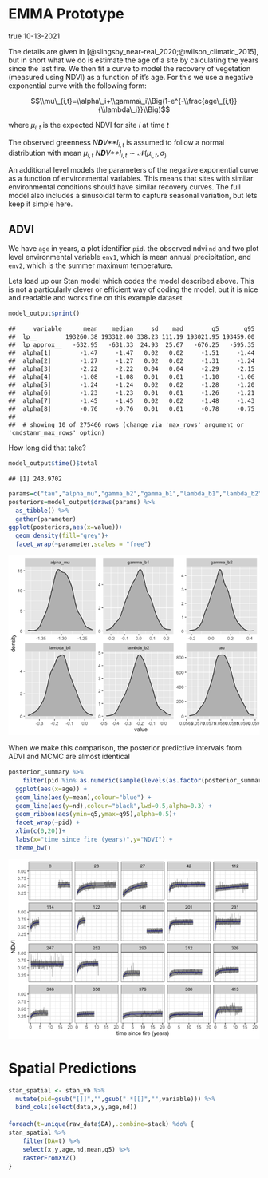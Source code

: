 EMMA Prototype
================
true
10-13-2021

The details are given in
\[@slingsby\_near-real\_2020;@wilson\_climatic\_2015\], but in short
what we do is estimate the age of a site by calculating the years since
the last fire. We then fit a curve to model the recovery of vegetation
(measured using NDVI) as a function of it’s age. For this we use a
negative exponential curve with the following form:

$$\\mu\_{i,t}=\\alpha\_i+\\gamma\_i\\Big(1-e^{-\\frac{age\_{i,t}}{\\lambda\_i}}\\Big)$$

where *μ*<sub>*i*, *t*</sub> is the expected NDVI for site *i* at time
*t*

The observed greenness *N**D**V**I*<sub>*i*, *t*</sub> is assumed to
follow a normal distribution with mean *μ*<sub>*i*, *t*</sub>
*N**D**V**I*<sub>*i*, *t*</sub> ∼ 𝒩(*μ*<sub>*i*, *t*</sub>, *σ*<sub>)</sub>

An additional level models the parameters of the negative exponential
curve as a function of environmental variables. This means that sites
with similar environmental conditions should have similar recovery
curves. The full model also includes a sinusoidal term to capture
seasonal variation, but lets keep it simple here.

## ADVI

We have `age` in years, a plot identifier `pid`. the observed ndvi `nd`
and two plot level environmental variable `env1`, which is mean annual
precipitation, and `env2`, which is the summer maximum temperature.

Lets load up our Stan model which codes the model described above. This
is not a particularly clever or efficient way of coding the model, but
it is nice and readable and works fine on this example dataset

``` r
model_output$print()
```

    ##     variable      mean    median     sd    mad        q5       q95
    ##  lp__        193260.38 193312.00 338.23 111.19 193021.95 193459.00
    ##  lp_approx__   -632.95   -631.33  24.93  25.67   -676.25   -595.35
    ##  alpha[1]        -1.47     -1.47   0.02   0.02     -1.51     -1.44
    ##  alpha[2]        -1.27     -1.27   0.02   0.02     -1.31     -1.24
    ##  alpha[3]        -2.22     -2.22   0.04   0.04     -2.29     -2.15
    ##  alpha[4]        -1.08     -1.08   0.01   0.01     -1.10     -1.06
    ##  alpha[5]        -1.24     -1.24   0.02   0.02     -1.28     -1.20
    ##  alpha[6]        -1.23     -1.23   0.01   0.01     -1.26     -1.21
    ##  alpha[7]        -1.45     -1.45   0.02   0.02     -1.48     -1.43
    ##  alpha[8]        -0.76     -0.76   0.01   0.01     -0.78     -0.75
    ## 
    ##  # showing 10 of 275466 rows (change via 'max_rows' argument or 'cmdstanr_max_rows' option)

How long did that take?

``` r
model_output$time()$total
```

    ## [1] 243.9702

``` r
params=c("tau","alpha_mu","gamma_b2","gamma_b1","lambda_b1","lambda_b2")
posteriors=model_output$draws(params) %>% 
  as_tibble() %>% 
  gather(parameter)
ggplot(posteriors,aes(x=value))+
  geom_density(fill="grey")+
  facet_wrap(~parameter,scales = "free")
```

![](index_files/figure-gfm/p1-1.png)<!-- -->

When we make this comparison, the posterior predictive intervals from
ADVI and MCMC are almost identical

``` r
posterior_summary %>% 
    filter(pid %in% as.numeric(sample(levels(as.factor(posterior_summary$pid)),20))) %>% # just show a few
  ggplot(aes(x=age)) +
  geom_line(aes(y=mean),colour="blue") +
  geom_line(aes(y=nd),colour="black",lwd=0.5,alpha=0.3) +
  geom_ribbon(aes(ymin=q5,ymax=q95),alpha=0.5)+
  facet_wrap(~pid) +
  xlim(c(0,20))+
  labs(x="time since fire (years)",y="NDVI") +
  theme_bw()
```

![](index_files/figure-gfm/plot-1.png)<!-- -->

# Spatial Predictions

``` r
stan_spatial <- stan_vb %>% 
  mutate(pid=gsub("[]]","",gsub(".*[[]","",variable))) %>% 
  bind_cols(select(data,x,y,age,nd))

foreach(t=unique(raw_data$DA),.combine=stack) %do% {
stan_spatial %>% 
    filter(DA=t) %>%
    select(x,y,age,nd,mean,q5) %>% 
    rasterFromXYZ()
}
```
